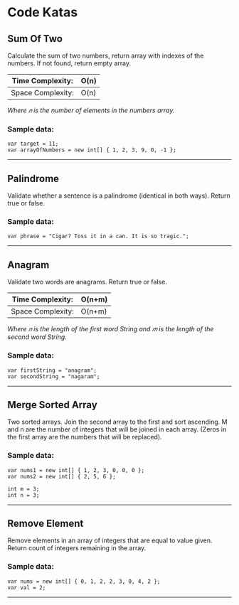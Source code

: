 # Code Katas

## Sum Of Two
Calculate the sum of two numbers, return array with indexes of the numbers. If not found, return empty array.

|Time Complexity:| O(n)|
|-|-|
|Space Complexity: |O(n)|

*Where 𝑛 is the number of elements in the numbers array.*

### Sample data:
```
var target = 11;
var arrayOfNumbers = new int[] { 1, 2, 3, 9, 0, -1 };
```

-----

## Palindrome
Validate whether a sentence is a palindrome (identical in both ways). Return true or false.

### Sample data:
```
var phrase = "Cigar? Toss it in a can. It is so tragic.";
```

-----

## Anagram
Validate two words are anagrams. Return true or false.

|Time Complexity:| O(n+m)|
|-|-|
|Space Complexity: |O(n+m)|

*Where 𝑛 is the length of the first word String and 𝑚 is the length of the second word String.*

### Sample data:
```
var firstString = "anagram";
var secondString = "nagaram";
```

-----

## Merge Sorted Array
Two sorted arrays. Join the second array to the first and sort ascending. M and n are the number of integers that will be joined in each array. (Zeros in the first array are the numbers that will be replaced).

### Sample data:
```
var nums1 = new int[] { 1, 2, 3, 0, 0, 0 };
var nums2 = new int[] { 2, 5, 6 };

int m = 3;
int n = 3;
```

-----

## Remove Element
Remove elements in an array of integers that are equal to value given. Return count of integers remaining in the array.

### Sample data:
```
var nums = new int[] { 0, 1, 2, 2, 3, 0, 4, 2 };
var val = 2;
```

-----
